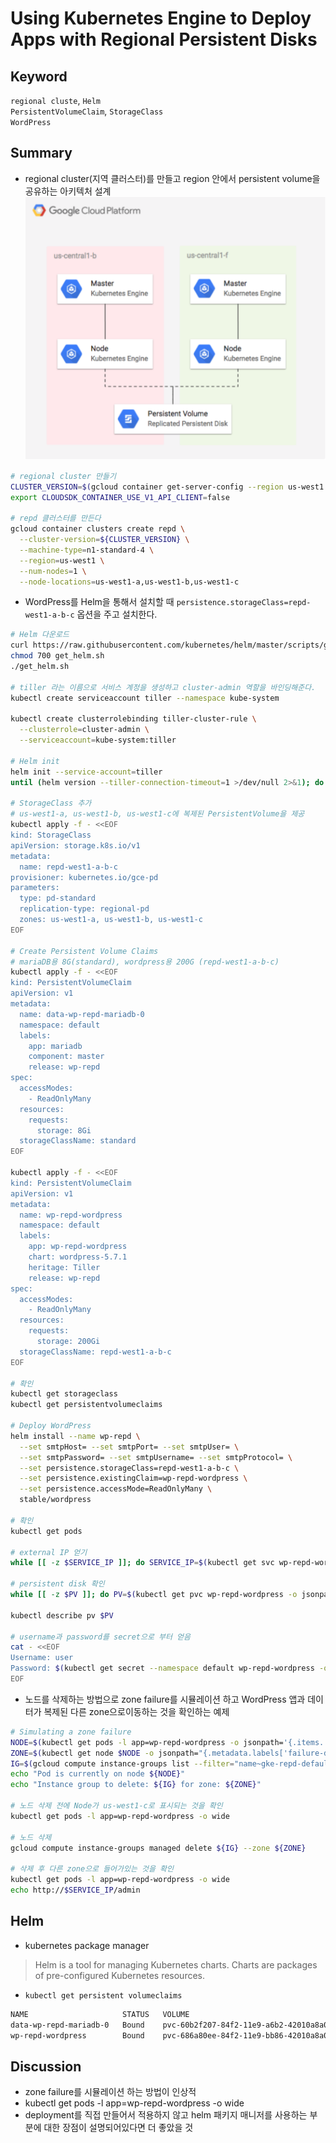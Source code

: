 # Using Kubernetes Engine to Deploy Apps with Regional Persistent Disks

## Keyword
`regional cluste`, `Helm` <br>
`PersistentVolumeClaim`, `StorageClass` <br>
`WordPress` <br>

## Summary
- regional cluster(지역 클러스터)를 만들고 region 안에서 persistent volume을 공유하는 아키텍처 설계
![./images/regional_cluster.png](./images/regional_cluster.png)
~~~bash
# regional cluster 만들기
CLUSTER_VERSION=$(gcloud container get-server-config --region us-west1 --format='value(validMasterVersions[0])')
export CLOUDSDK_CONTAINER_USE_V1_API_CLIENT=false

# repd 클러스터를 만든다
gcloud container clusters create repd \
  --cluster-version=${CLUSTER_VERSION} \
  --machine-type=n1-standard-4 \
  --region=us-west1 \
  --num-nodes=1 \
  --node-locations=us-west1-a,us-west1-b,us-west1-c
~~~

- WordPress를 Helm을 통해서 설치할 때 `persistence.storageClass=repd-west1-a-b-c` 옵션을 주고 설치한다.
~~~bash
# Helm 다운로드
curl https://raw.githubusercontent.com/kubernetes/helm/master/scripts/get > get_helm.sh
chmod 700 get_helm.sh
./get_helm.sh

# tiller 라는 이름으로 서비스 계정을 생성하고 cluster-admin 역할을 바인딩해준다.
kubectl create serviceaccount tiller --namespace kube-system

kubectl create clusterrolebinding tiller-cluster-rule \
  --clusterrole=cluster-admin \
  --serviceaccount=kube-system:tiller

# Helm init
helm init --service-account=tiller
until (helm version --tiller-connection-timeout=1 >/dev/null 2>&1); do echo "Waiting for tiller install..."; sleep 2; done && echo "Helm install complete"

# StorageClass 추가
# us-west1-a, us-west1-b, us-west1-c에 복제된 PersistentVolume을 제공
kubectl apply -f - <<EOF
kind: StorageClass
apiVersion: storage.k8s.io/v1
metadata:
  name: repd-west1-a-b-c
provisioner: kubernetes.io/gce-pd
parameters:
  type: pd-standard
  replication-type: regional-pd
  zones: us-west1-a, us-west1-b, us-west1-c
EOF

# Create Persistent Volume Claims
# mariaDB용 8G(standard), wordpress용 200G (repd-west1-a-b-c)
kubectl apply -f - <<EOF
kind: PersistentVolumeClaim
apiVersion: v1
metadata:
  name: data-wp-repd-mariadb-0
  namespace: default
  labels:
    app: mariadb
    component: master
    release: wp-repd
spec:
  accessModes:
    - ReadOnlyMany
  resources:
    requests:
      storage: 8Gi
  storageClassName: standard
EOF

kubectl apply -f - <<EOF
kind: PersistentVolumeClaim
apiVersion: v1
metadata:
  name: wp-repd-wordpress
  namespace: default
  labels:
    app: wp-repd-wordpress
    chart: wordpress-5.7.1
    heritage: Tiller
    release: wp-repd
spec:
  accessModes:
    - ReadOnlyMany
  resources:
    requests:
      storage: 200Gi
  storageClassName: repd-west1-a-b-c
EOF

# 확인
kubectl get storageclass
kubectl get persistentvolumeclaims

# Deploy WordPress
helm install --name wp-repd \
  --set smtpHost= --set smtpPort= --set smtpUser= \
  --set smtpPassword= --set smtpUsername= --set smtpProtocol= \
  --set persistence.storageClass=repd-west1-a-b-c \
  --set persistence.existingClaim=wp-repd-wordpress \
  --set persistence.accessMode=ReadOnlyMany \
  stable/wordpress

# 확인
kubectl get pods

# external IP 얻기
while [[ -z $SERVICE_IP ]]; do SERVICE_IP=$(kubectl get svc wp-repd-wordpress -o jsonpath='{.status.loadBalancer.ingress[].ip}'); echo "Waiting for service external IP..."; sleep 2; done; echo http://$SERVICE_IP/admin

# persistent disk 확인
while [[ -z $PV ]]; do PV=$(kubectl get pvc wp-repd-wordpress -o jsonpath='{.spec.volumeName}'); echo "Waiting for PV..."; sleep 2; done

kubectl describe pv $PV

# username과 password를 secret으로 부터 얻음
cat - <<EOF
Username: user
Password: $(kubectl get secret --namespace default wp-repd-wordpress -o jsonpath="{.data.wordpress-password}" | base64 --decode)
EOF
~~~
- 노드를 삭제하는 방법으로 zone failure를 시뮬레이션 하고 WordPress 앱과 데이터가 복제된 다른 zone으로이동하는 것을 확인하는 예제
~~~bash
# Simulating a zone failure
NODE=$(kubectl get pods -l app=wp-repd-wordpress -o jsonpath='{.items..spec.nodeName}')
ZONE=$(kubectl get node $NODE -o jsonpath="{.metadata.labels['failure-domain\.beta\.kubernetes\.io/zone']}")
IG=$(gcloud compute instance-groups list --filter="name~gke-repd-default-pool zone:(${ZONE})" --format='value(name)')
echo "Pod is currently on node ${NODE}"
echo "Instance group to delete: ${IG} for zone: ${ZONE}"

# 노드 삭제 전에 Node가 us-west1-c로 표시되는 것을 확인
kubectl get pods -l app=wp-repd-wordpress -o wide

# 노드 삭제
gcloud compute instance-groups managed delete ${IG} --zone ${ZONE}

# 삭제 후 다른 zone으로 들어가있는 것을 확인
kubectl get pods -l app=wp-repd-wordpress -o wide
echo http://$SERVICE_IP/admin
~~~

## Helm
- kubernetes package manager
> Helm is a tool for managing Kubernetes charts. Charts are packages of pre-configured Kubernetes resources.
- `kubectl get persistent volumeclaims`
~~~bash
NAME                     STATUS   VOLUME                                     CAPACITY   ACCESS MODES   STORAGECLASS       AGE
data-wp-repd-mariadb-0   Bound    pvc-60b2f207-84f2-11e9-a6b2-42010a8a00b9   8Gi        ROX            standard           9m58s
wp-repd-wordpress        Bound    pvc-686a80ee-84f2-11e9-bb86-42010a8a0062   200Gi      ROX            repd-west1-a-b-c   9m45s
~~~

## Discussion
- zone failure를 시뮬레이션 하는 방법이 인상적
- kubectl get pods -l app=wp-repd-wordpress -o wide
- deployment를 직접 만들어서 적용하지 않고 helm 패키지 매니저를 사용하는 부분에 대한 장점이 설명되어있다면 더 좋았을 것